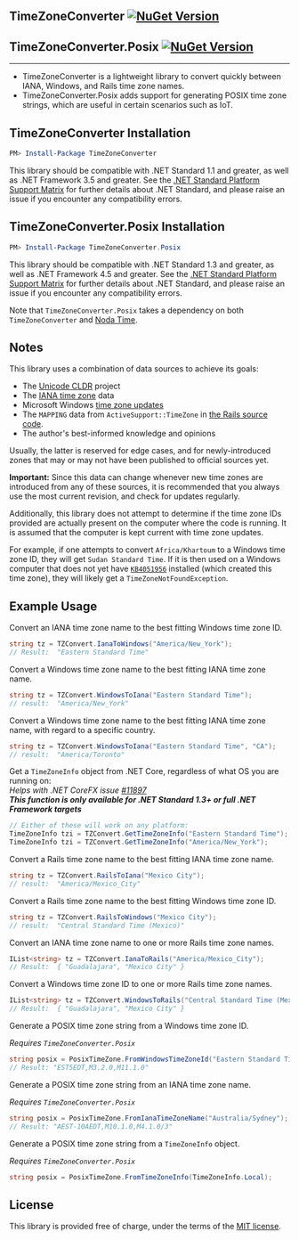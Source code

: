 ## TimeZoneConverter  [![NuGet Version](https://img.shields.io/nuget/v/TimeZoneConverter.svg?style=flat)](https://www.nuget.org/packages/TimeZoneConverter/)

## TimeZoneConverter.Posix  [![NuGet Version](https://img.shields.io/nuget/v/TimeZoneConverter.Posix.svg?style=flat)](https://www.nuget.org/packages/TimeZoneConverter.Posix/)

--------------------------------

- TimeZoneConverter is a lightweight library to convert quickly between IANA, Windows, and Rails time zone names.
- TimeZoneConverter.Posix adds support for generating POSIX time zone strings, which are useful in certain scenarios such as IoT.

## TimeZoneConverter Installation

```powershell
PM> Install-Package TimeZoneConverter
```

This library should be compatible with .NET Standard 1.1 and greater, as well as .NET Framework 3.5 and greater.
See the [.NET Standard Platform Support Matrix][1] for further details about .NET Standard,
and please raise an issue if you encounter any compatibility errors.

## TimeZoneConverter.Posix Installation

```powershell
PM> Install-Package TimeZoneConverter.Posix
```

This library should be compatible with .NET Standard 1.3 and greater, as well as .NET Framework 4.5 and greater.
See the [.NET Standard Platform Support Matrix][1] for further details about .NET Standard,
and please raise an issue if you encounter any compatibility errors.

Note that `TimeZoneConverter.Posix` takes a dependency on both `TimeZoneConverter` and [Noda Time][2].

## Notes

This library uses a combination of data sources to achieve its goals:

- The [Unicode CLDR][3] project
- The [IANA time zone][4] data
- Microsoft Windows [time zone updates][5]
- The `MAPPING` data from `ActiveSupport::TimeZone` in [the Rails source code][6].
- The author's best-informed knowledge and opinions

Usually, the latter is reserved for edge cases, and for newly-introduced zones that may
or may not have been published to official sources yet.

**Important:** Since this data can change whenever new time zones are introduced from any of these sources,
it is recommended that you always use the most current revision, and check for updates regularly.

Additionally, this library does not attempt to determine if the time zone IDs provided are actually present on the computer where the code is running.  It is assumed that the computer is kept current with time zone updates.

For example, if one attempts to convert `Africa/Khartoum` to a Windows time zone ID, they will get `Sudan Standard Time`.  If it is then used on a Windows computer that does not yet have [`KB4051956`][7] installed (which created this time zone), they will likely get a `TimeZoneNotFoundException`.

## Example Usage

Convert an IANA time zone name to the best fitting Windows time zone ID.

```csharp
string tz = TZConvert.IanaToWindows("America/New_York");
// Result:  "Eastern Standard Time"
```

Convert a Windows time zone name to the best fitting IANA time zone name.

```csharp
string tz = TZConvert.WindowsToIana("Eastern Standard Time");
// result:  "America/New_York"
```

Convert a Windows time zone name to the best fitting IANA time zone name, with regard to a specific country.

```csharp
string tz = TZConvert.WindowsToIana("Eastern Standard Time", "CA");
// result:  "America/Toronto"
```

Get a `TimeZoneInfo` object from .NET Core, regardless of what OS you are running on:  
*Helps with .NET CoreFX issue [#11897][8]*  
***This function is only available for .NET Standard 1.3+ or full .NET Framework targets***

```csharp
// Either of these will work on any platform:
TimeZoneInfo tzi = TZConvert.GetTimeZoneInfo("Eastern Standard Time");
TimeZoneInfo tzi = TZConvert.GetTimeZoneInfo("America/New_York");
```

Convert a Rails time zone name to the best fitting IANA time zone name.

```csharp
string tz = TZConvert.RailsToIana("Mexico City");
// result:  "America/Mexico_City"
```

Convert a Rails time zone name to the best fitting Windows time zone ID.

```csharp
string tz = TZConvert.RailsToWindows("Mexico City");
// result:  "Central Standard Time (Mexico)"
```

Convert an IANA time zone name to one or more Rails time zone names.

```csharp
IList<string> tz = TZConvert.IanaToRails("America/Mexico_City");
// Result:  { "Guadalajara", "Mexico City" }
```

Convert a Windows time zone ID to one or more Rails time zone names.

```csharp
IList<string> tz = TZConvert.WindowsToRails("Central Standard Time (Mexico)");
// Result:  { "Guadalajara", "Mexico City" }
```

Generate a POSIX time zone string from a Windows time zone ID.

*Requires `TimeZoneConverter.Posix`*

```csharp
string posix = PosixTimeZone.FromWindowsTimeZoneId("Eastern Standard Time");
// Result: "EST5EDT,M3.2.0,M11.1.0"
```

Generate a POSIX time zone string from an IANA time zone name.

*Requires `TimeZoneConverter.Posix`*

```csharp
string posix = PosixTimeZone.FromIanaTimeZoneName("Australia/Sydney");
// Result: "AEST-10AEDT,M10.1.0,M4.1.0/3"
```

Generate a POSIX time zone string from a `TimeZoneInfo` object.

*Requires `TimeZoneConverter.Posix`*

```csharp
string posix = PosixTimeZone.FromTimeZoneInfo(TimeZoneInfo.Local);
```

## License

This library is provided free of charge, under the terms of the [MIT license][9].


[1]: https://docs.microsoft.com/en-us/dotnet/articles/standard/library
[2]: https://nodatime.org
[3]: http://cldr.unicode.org
[4]: https://iana.org/time-zones
[5]: https://blogs.technet.microsoft.com/dst2007
[6]: https://github.com/rails/rails/blob/master/activesupport/lib/active_support/values/time_zone.rb
[7]: https://support.microsoft.com/en-us/help/4051956/time-zone-and-dst-changes-in-windows-for-northern-cyprus-sudan-and-ton
[8]: https://github.com/dotnet/corefx/issues/11897
[9]: https://raw.githubusercontent.com/mj1856/TimeZoneConverter/master/LICENSE.txt
